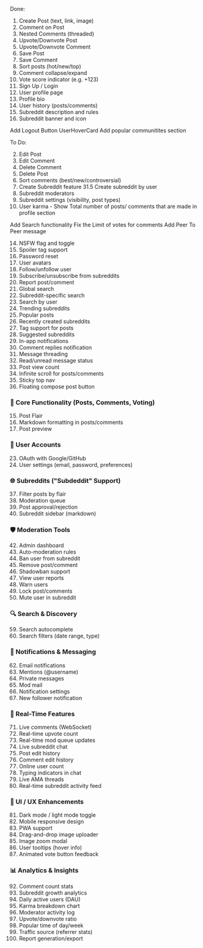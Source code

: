 Done: 
1. Create Post (text, link, image)
4. Comment on Post
5. Nested Comments (threaded)
8. Upvote/Downvote Post
9. Upvote/Downvote Comment
10. Save Post
11. Save Comment
12. Sort posts (hot/new/top)
19. Comment collapse/expand
20. Vote score indicator (e.g. +123)
21. Sign Up / Login
24. User profile page
26. Profile bio
29. User history (posts/comments)
32. Subreddit description and rules
33. Subreddit banner and icon

Add Logout Button
UserHoverCard
Add popular communitites section

To Do:

2. Edit Post
6. Edit Comment
7. Delete Comment
3. Delete Post
13. Sort comments (best/new/controversial)
31. Create Subreddit feature
31.5 Create subreddit by user
34. Subreddit moderators
35. Subreddit settings (visibility, post types)
25. User karma - Show Total number of posts/ comments that are made in profile section

Add Search functionality
Fix the Limit of votes for comments
Add Peer To Peer message

14. NSFW flag and toggle
16. Spoiler tag support
22. Password reset
27. User avatars
30. Follow/unfollow user
36. Subscribe/unsubscribe from subreddits
41. Report post/comment
51. Global search
52. Subreddit-specific search
53. Search by user
54. Trending subreddits
55. Popular posts
56. Recently created subreddits
57. Tag support for posts
58. Suggested subreddits
61. In-app notifications
67. Comment replies notification
69. Message threading
70. Read/unread message status
91. Post view count
82. Infinite scroll for posts/comments
89. Sticky top nav
90. Floating compose post button


### 🧱 Core Functionality (Posts, Comments, Voting)
15. Post Flair
17. Markdown formatting in posts/comments
18. Post preview

### 👥 User Accounts

23. OAuth with Google/GitHub
28. User settings (email, password, preferences)

### 🌐 Subreddits ("Subdeddit" Support)
37. Filter posts by flair
38. Moderation queue
39. Post approval/rejection
40. Subreddit sidebar (markdown)

### 🛡️ Moderation Tools

42. Admin dashboard
43. Auto-moderation rules
44. Ban user from subreddit
45. Remove post/comment
46. Shadowban support
47. View user reports
48. Warn users
49. Lock post/comments
50. Mute user in subreddit

### 🔍 Search & Discovery
59. Search autocomplete
60. Search filters (date range, type)

### 📩 Notifications & Messaging

62. Email notifications
63. Mentions (@username)
64. Private messages
65. Mod mail
66. Notification settings
68. New follower notification

### 💬 Real-Time Features

71. Live comments (WebSocket)
72. Real-time upvote count
73. Real-time mod queue updates
74. Live subreddit chat
75. Post edit history
76. Comment edit history
77. Online user count
78. Typing indicators in chat
79. Live AMA threads
80. Real-time subreddit activity feed

### 🎨 UI / UX Enhancements

81. Dark mode / light mode toggle
83. Mobile responsive design
84. PWA support
85. Drag-and-drop image uploader
86. Image zoom modal
87. User tooltips (hover info)
88. Animated vote button feedback

### 📊 Analytics & Insights

92. Comment count stats
93. Subreddit growth analytics
94. Daily active users (DAU)
95. Karma breakdown chart
96. Moderator activity log
97. Upvote/downvote ratio
98. Popular time of day/week
99. Traffic source (referrer stats)
100. Report generation/export
